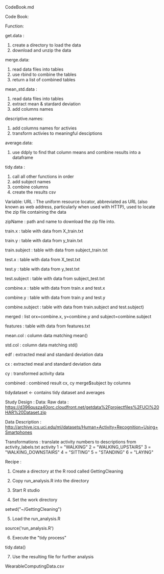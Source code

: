 CodeBook.md

Code Book: 

Function:

get.data : 
1. create a directory to load the data
2. download and unzip the data

merge.data:
1. read data files into tables
2. use rbind to combine the tables 
3. return a list of combined tables

mean_std.data :
1. read data files into tables
2. extract mean & stardard deviation
3. add columns names

descriptive.names:
1. add columns names for activies
2. transform activies to meaningful desciptions

average.data: 
1. use  ddply to find that column means and combine results into a dataframe

tidy.data :
1. call all other functions in order 
2.  add subject names
3. combine columns
4. create the results csv

Variable:
URL : The uniform resource locator, abbreviated as URL (also known as web address, particularly when used with HTTP), used to locate the zip file containing the data

zipName : path and name to download the zip file into.

train.x : table with data from X_train.txt

train.y : table with data from y_train.txt

train.subject : table with data from subject_train.txt

test.x : table with data from X_test.txt

test.y : table with data from y_test.txt

test.subject : table with data from subject_test.txt

combine.x : table with data from train.x and test.x

combine.y : table with data from train.y and test.y

combine.subject : table with data from train.subject and test.subject)

merged : list orx=combine.x, y=combine.y and subject=combine.subject

features : table with data from features.txt

mean.col : column data matching mean()

std.col  : column data matching std()

edf : extracted meal and standard deviation data

cx : extracted meal and standard deviation data

cy : transformed activity data

combined : combined result  cx, cy merge$subject by columns 

tidydataset <- contains tidy dataset and averages


Study Design :
Data:
Raw data : https://d396qusza40orc.cloudfront.net/getdata%2Fprojectfiles%2FUCI%20HAR%20Dataset.zip

Data Description : http://archive.ics.uci.edu/ml/datasets/Human+Activity+Recognition+Using+Smartphones 

Transformations :
translate activity numbers to descriptions from activity_labels.txt
activity
1 = "WALKING"
2 = "WALKING_UPSTAIRS"
3 = "WALKING_DOWNSTAIRS"
4 = "SITTING"
5 = "STANDING"
6 = "LAYING"

Recipe : 
1. Create a directory at the R rood called GettingCleaning

2. Copy run_analysis.R into the directory

3. Start R studio

4. Set the work directory

setwd("~/GettingCleaning")

5. Load the run_analysis.R

source('run_analysis.R')

6. Execute the "tidy process"

tidy.data()

7. Use the resulting file for further analysis

WearableComputingData.csv 
